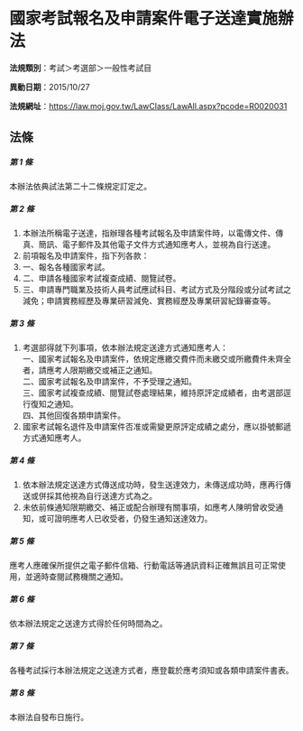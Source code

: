 # 國家考試報名及申請案件電子送達實施辦法

**法規類別**：考試＞考選部＞一般性考試目

**異動日期**：2015/10/27  

**法規網址**：https://law.moj.gov.tw/LawClass/LawAll.aspx?pcode=R0020031





## 法條
##### 第 1 條
本辦法依典試法第二十二條規定訂定之。

##### 第 2 條
1. 本辦法所稱電子送達，指辦理各種考試報名及申請案件時，以電傳文件、傳真、簡訊、電子郵件及其他電子文件方式通知應考人，並視為自行送達。
1. 前項報名及申請案件，指下列各款：
1. 一、報名各種國家考試。
1. 二、申請各種國家考試複查成績、閱覽試卷。
1. 三、申請專門職業及技術人員考試應試科目、考試方式及分階段或分試考試之減免；申請實務經歷及專業研習減免、實務經歷及專業研習紀錄審查等。

##### 第 3 條
1. 考選部得就下列事項，依本辦法規定送達方式通知應考人：  
一、國家考試報名及申請案件，依規定應繳交費件而未繳交或所繳費件未齊全者，請應考人限期繳交或補正之通知。  
二、國家考試報名及申請案件，不予受理之通知。  
三、國家考試複查成績、閱覽試卷處理結果，維持原評定成績者，由考選部逕行復知之通知。  
四、其他回復各類申請案件。
1. 國家考試報名退件及申請案件否准或需變更原評定成績之處分，應以掛號郵遞方式通知應考人。

##### 第 4 條
1. 依本辦法規定送達方式傳送成功時，發生送達效力，未傳送成功時，應再行傳送或併採其他視為自行送達方式為之。
1. 未依前條通知限期繳交、補正或配合辦理有關事項，如應考人陳明曾收受通知，或可證明應考人已收受者，仍發生通知送達效力。

##### 第 5 條
應考人應確保所提供之電子郵件信箱、行動電話等通訊資料正確無誤且可正常使用，並適時查閱試務機關之通知。

##### 第 6 條
依本辦法規定之送達方式得於任何時間為之。

##### 第 7 條
各種考試採行本辦法規定之送達方式者，應登載於應考須知或各類申請案件書表。

##### 第 8 條
本辦法自發布日施行。


